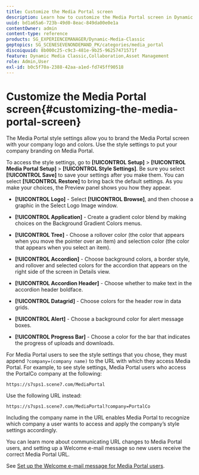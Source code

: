 ```yaml
---
title: Customize the Media Portal screen
description: Learn how to customize the Media Portal screen in Dynamic Media Classic.
uuid: bd1a65a6-723b-49d0-8eac-849da00e0e1a
contentOwner: admin
content-type: reference
products: SG_EXPERIENCEMANAGER/Dynamic-Media-Classic
geptopics: SG_SCENESEVENONDEMAND_PK/categories/media_portal
discoiquuid: 8b000c25-c9c3-481e-9b25-96257471571f
feature: Dynamic Media Classic,Collaboration,Asset Management
role: Admin,User
exl-id: b0c5f70a-2388-42aa-a1ed-fd745ff90518
---
```

# Customize the Media Portal screen{#customizing-the-media-portal-screen}

The Media Portal style settings allow you to brand the Media Portal screen with your company logo and colors. Use the style settings to put your company branding on Media Portal.

To access the style settings, go to **[!UICONTROL Setup]** > **[!UICONTROL Media Portal Setup]** > **[!UICONTROL Style Settings]**. Be sure you select **[!UICONTROL Save]** to save your settings after you make them. You can select **[!UICONTROL Restore]** to bring back the default settings. As you make your choices, the Preview panel shows you how they appear.

* **[!UICONTROL Logo]** - Select **[!UICONTROL Browse]**, and then choose a graphic in the Select Logo Image window.

* **[!UICONTROL Application]** - Create a gradient color blend by making choices on the Background Gradient Colors menus.

* **[!UICONTROL Tree]** - Choose a rollover color (the color that appears when you move the pointer over an item) and selection color (the color that appears when you select an item).

* **[!UICONTROL Accordion]** - Choose background colors, a border style, and rollover and selected colors for the accordion that appears on the right side of the screen in Details view.

* **[!UICONTROL Accordion Header]** - Choose whether to make text in the accordion header boldface.

* **[!UICONTROL Datagrid]** - Choose colors for the header row in data grids.

* **[!UICONTROL Alert]** - Choose a background color for alert message boxes.

* **[!UICONTROL Progress Bar]** - Choose a color for the bar that indicates the progress of uploads and downloads.

For Media Portal users to see the style settings that you chose, they must append `?company=(company name)` to the URL with which they access Media Portal. For example, to see style settings, Media Portal users who access the PortalCo company at the following:

`https://s7sps1.scene7.com/MediaPortal`

Use the following URL instead:

`https://s7sps1.scene7.com/MediaPortal?company=PortalCo`

Including the company name in the URL enables Media Portal to recognize which company a user wants to access and apply the company’s style settings accordingly.

You can learn more about communicating URL changes to Media Portal users, and setting up a Welcome e-mail message so new users receive the correct Media Portal URL.

See [Set up the Welcome e-mail message for Media Portal users](adding-media-portal-users.md#setting_up_the_welcome_e_mail_message_for_media_portal_users).
